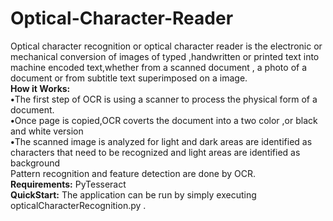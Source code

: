 # Optical-Character-Reader
Optical character recognition or optical character reader is the electronic or mechanical conversion of images of typed ,handwritten or printed text into machine encoded text,whether from a scanned document ,
a photo of a document or from subtitle text superimposed on a image.<br>
<b>How it Works:</b><br>
<b>•</b>The first step of OCR is using a scanner to process the physical form of a document.<br>
<b>•</b>Once page is copied,OCR coverts the document into a two color ,or black and white version<br>
<b>•</b>The scanned image is analyzed for light and dark areas are identified as characters that need to be recognized and light areas are identified as background<br>
Pattern recognition and feature detection are done by OCR.<br>
<b>Requirements:</b> PyTesseract <br>
<b>QuickStart:</b>  The application can be run by simply executing opticalCharacterRecognition.py .





